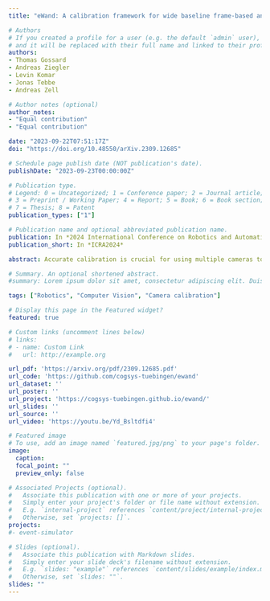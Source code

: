 ```yaml
---
title: "eWand: A calibration framework for wide baseline frame-based and event-based camera systems"

# Authors
# If you created a profile for a user (e.g. the default `admin` user), write the username (folder name) here 
# and it will be replaced with their full name and linked to their profile.
authors:
- Thomas Gossard
- Andreas Ziegler
- Levin Komar
- Jonas Tebbe
- Andreas Zell

# Author notes (optional)
author_notes:
- "Equal contribution"
- "Equal contribution"

date: "2023-09-22T07:51:17Z"
doi: "https://doi.org/10.48550/arXiv.2309.12685"

# Schedule page publish date (NOT publication's date).
publishDate: "2023-09-23T00:00:00Z"

# Publication type.
# Legend: 0 = Uncategorized; 1 = Conference paper; 2 = Journal article;
# 3 = Preprint / Working Paper; 4 = Report; 5 = Book; 6 = Book section;
# 7 = Thesis; 8 = Patent
publication_types: ["1"]

# Publication name and optional abbreviated publication name.
publication: In *2024 International Conference on Robotics and Automation (ICRA)*
publication_short: In *ICRA2024*

abstract: Accurate calibration is crucial for using multiple cameras to triangulate the position of objects precisely. However, it is also a time-consuming process that needs to be repeated for every displacement of the cameras. The standard approach is to use a printed pattern with known geometry to estimate the intrinsic and extrinsic parameters of the cameras. The same idea can be applied to event-based cameras, though it requires extra work. By using frame reconstruction from events, a printed pattern can be detected. A blinking pattern can also be displayed on a screen. Then, the pattern can be directly detected from the events. Such calibration methods can provide accurate intrinsic calibration for both frame- and event-based cameras. However, using 2D patterns has several limitations for multi-camera extrinsic calibration, with cameras possessing highly different points of view and a wide baseline. The 2D pattern can only be detected from one direction and needs to be of significant size to compensate for its distance to the camera. This makes the extrinsic calibration time-consuming and cumbersome. To overcome these limitations, we propose eWand, a new method that uses blinking LEDs inside opaque spheres instead of a printed or displayed pattern. Our method provides a faster, easier-to-use extrinsic calibration approach that maintains high accuracy for both event- and frame-based cameras.

# Summary. An optional shortened abstract.
#summary: Lorem ipsum dolor sit amet, consectetur adipiscing elit. Duis posuere tellus ac convallis placerat. Proin tincidunt magna sed ex sollicitudin condimentum.

tags: ["Robotics", "Computer Vision", "Camera calibration"]

# Display this page in the Featured widget?
featured: true

# Custom links (uncomment lines below)
# links:
# - name: Custom Link
#   url: http://example.org

url_pdf: 'https://arxiv.org/pdf/2309.12685.pdf'
url_code: 'https://github.com/cogsys-tuebingen/ewand'
url_dataset: ''
url_poster: ''
url_project: 'https://cogsys-tuebingen.github.io/ewand/'
url_slides: ''
url_source: ''
url_video: 'https://youtu.be/Yd_Bsltdfi4'

# Featured image
# To use, add an image named `featured.jpg/png` to your page's folder. 
image:
  caption: 
  focal_point: ""
  preview_only: false

# Associated Projects (optional).
#   Associate this publication with one or more of your projects.
#   Simply enter your project's folder or file name without extension.
#   E.g. `internal-project` references `content/project/internal-project/index.md`.
#   Otherwise, set `projects: []`.
projects:
#- event-simulator

# Slides (optional).
#   Associate this publication with Markdown slides.
#   Simply enter your slide deck's filename without extension.
#   E.g. `slides: "example"` references `content/slides/example/index.md`.
#   Otherwise, set `slides: ""`.
slides: ""
---
```


